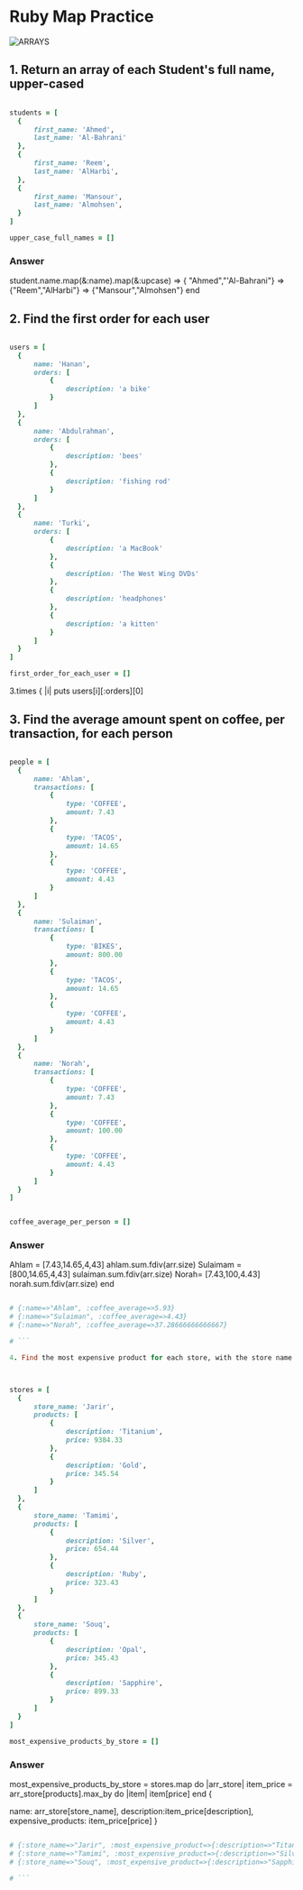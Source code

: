 # Ruby Map Practice

![ARRAYS](https://encrypted-tbn0.gstatic.com/images?q=tbn:ANd9GcQVWBMdo6Ac3moY3tPnzMsFVnOscOR03SxkZ4sPGGhsWoQrYMPZ9g)

## 1. Return an array of each Student's full name, upper-cased

```rb

students = [
  {
      first_name: 'Ahmed',
      last_name: 'Al-Bahrani'
  },
  {
      first_name: 'Reem',
      last_name: 'AlHarbi',
  },
  {
      first_name: 'Mansour',
      last_name: 'Almohsen',
  }
]

upper_case_full_names = []

```

### Answer
<!-- array.map(&:upcase)
=> { "Ahmed", "}  -->
student.name.map(&:name).map(&:upcase)
=> { "Ahmed","'Al-Bahrani"}
=> {"Reem","AlHarbi"}
=> {"Mansour","Almohsen"}
end 

<!-- ```rb
AHMED AL-BAHRANI
REEM ALHARBI
MANSOUR ALMOHSEN
``` -->

## 2. Find the first order for each user

```rb

users = [
  {
      name: 'Hanan',
      orders: [
          {
              description: 'a bike'
          }
      ]
  },
  {
      name: 'Abdulrahman',
      orders: [
          {
              description: 'bees'
          },
          {
              description: 'fishing rod'
          }
      ]
  },
  {
      name: 'Turki',
      orders: [
          {
              description: 'a MacBook'
          },
          {
              description: 'The West Wing DVDs'
          },
          {
              description: 'headphones'
          },
          {
              description: 'a kitten'
          }
      ]
  }
]

first_order_for_each_user = []

```

3.times { |i| puts users[i][:orders][0] 



## 3. Find the average amount spent on coffee, per transaction, for each person

```rb

people = [
  {
      name: 'Ahlam',
      transactions: [
          {
              type: 'COFFEE',
              amount: 7.43
          },
          {
              type: 'TACOS',
              amount: 14.65
          },
          {
              type: 'COFFEE',
              amount: 4.43
          }
      ]
  },
  {
      name: 'Sulaiman',
      transactions: [
          {
              type: 'BIKES',
              amount: 800.00
          },
          {
              type: 'TACOS',
              amount: 14.65
          },
          {
              type: 'COFFEE',
              amount: 4.43
          }
      ]
  },
  {
      name: 'Norah',
      transactions: [
          {
              type: 'COFFEE',
              amount: 7.43
          },
          {
              type: 'COFFEE',
              amount: 100.00
          },
          {
              type: 'COFFEE',
              amount: 4.43
          }
      ]
  }
]


coffee_average_per_person = []

```

             
### Answer
Ahlam = [7.43,14.65,4,43]
ahlam.sum.fdiv(arr.size)
Sulaimam = [800,14.65,4,43]
sulaiman.sum.fdiv(arr.size)
Norah= [7.43,100,4.43]
norah.sum.fdiv(arr.size)
end



```rb

# {:name=>"Ahlam", :coffee_average=>5.93}
# {:name=>"Sulaiman", :coffee_average=>4.43}
# {:name=>"Norah", :coffee_average=>37.28666666666667}

# ```

4. Find the most expensive product for each store, with the store name:



stores = [
  {
      store_name: 'Jarir',
      products: [
          {
              description: 'Titanium',
              price: 9384.33
          },
          {
              description: 'Gold',
              price: 345.54
          }
      ]
  },
  {
      store_name: 'Tamimi',
      products: [
          {
              description: 'Silver',
              price: 654.44
          },
          {
              description: 'Ruby',
              price: 323.43
          }
      ]
  },
  {
      store_name: 'Souq',
      products: [
          {
              description: 'Opal',
              price: 345.43
          },
          {
              description: 'Sapphire',
              price: 899.33
          }
      ]
  }
]

most_expensive_products_by_store = []

```

### Answer

most_expensive_products_by_store = stores.map do |arr_store|
item_price = arr_store[products].max_by do |item|
item[price]
end
{

  name: arr_store[store_name],
  description:item_price[description],
  expensive_products: item_price[price]
}


```rb

# {:store_name=>"Jarir", :most_expensive_product=>{:description=>"Titanium", :price=>9384.33}}
# {:store_name=>"Tamimi", :most_expensive_product=>{:description=>"Silver", :price=>654.44}}
# {:store_name=>"Souq", :most_expensive_product=>{:description=>"Sapphire", :price=>899.33}}

# ```

